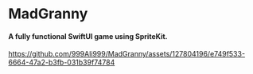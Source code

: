 # MadGranny

#### A fully functional SwiftUI game using SpriteKit.

https://github.com/999Ali999/MadGranny/assets/127804196/e749f533-6664-47a2-b3fb-031b39f74784
